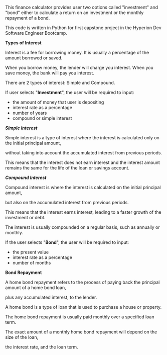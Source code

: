 This finance calculator provides user two options called "investment" and "bond" either to calculate a return on an investment or the monthly repayment of a bond. 

This code is written in Python for first capstone project in the Hyperion Dev Software Engineer Bootcamp.

**Types of Interest**

Interest is a fee for borrowing money. It is usually a percentage of the amount borrowed or saved. 

When you borrow money, the lender will charge you interest. When you save money, the bank will pay you interest. 

There are 2 types of interest: Simple and Compound.

If user selects "**Investment**", the user will be required to input:

- the amount of money that user is depositing
- interest rate as a percentage
- number of years
- compound or simple interest 

***Simple Interest***

Simple interest is a type of interest where the interest is calculated only on the initial principal amount, 

without taking into account the accumulated interest from previous periods. 

This means that the interest does not earn interest and the interest amount remains the same for the life of the loan or savings account.

***Compound Interest***

Compound interest is where the interest is calculated on the initial principal amount, 

but also on the accumulated interest from previous periods. 

This means that the interest earns interest, leading to a faster growth of the investment or debt. 

The interest is usually compounded on a regular basis, such as annually or monthly.

If the user selects "**Bond**", the user will be required to input:

- the present value
- interest rate as a percentage
- number of months

**Bond Repayment**

A home bond repayment refers to the process of paying back the principal amount of a home bond loan, 

plus any accumulated interest, to the lender. 

A home bond is a type of loan that is used to purchase a house or property. 

The home bond repayment is usually paid monthly over a specified loan term. 

The exact amount of a monthly home bond repayment will depend on the size of the loan, 

the interest rate, and the loan term.
